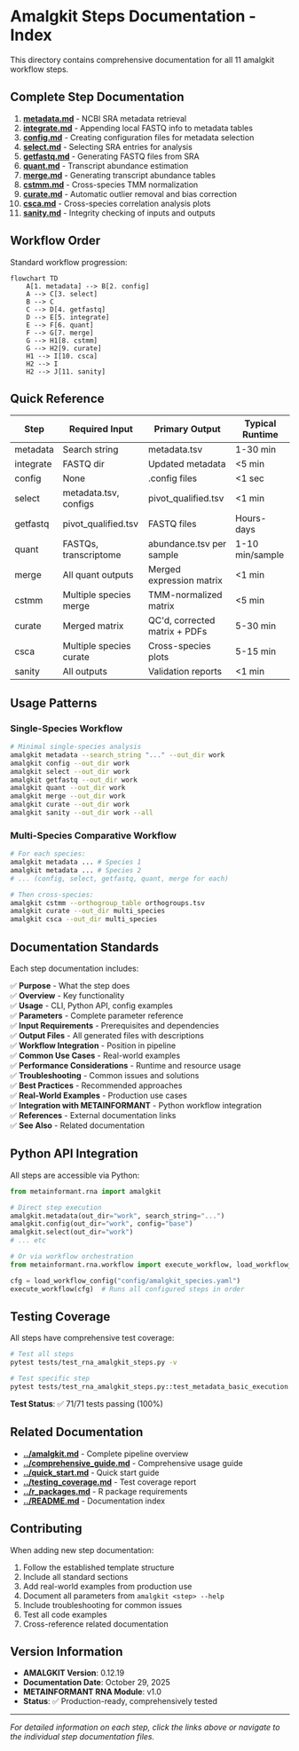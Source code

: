 # Amalgkit Steps Documentation - Index

This directory contains comprehensive documentation for all 11 amalgkit workflow steps.

## Complete Step Documentation

1. **[metadata.md](metadata.md)** - NCBI SRA metadata retrieval
2. **[integrate.md](integrate.md)** - Appending local FASTQ info to metadata tables
3. **[config.md](config.md)** - Creating configuration files for metadata selection  
4. **[select.md](select.md)** - Selecting SRA entries for analysis
5. **[getfastq.md](getfastq.md)** - Generating FASTQ files from SRA
6. **[quant.md](quant.md)** - Transcript abundance estimation
7. **[merge.md](merge.md)** - Generating transcript abundance tables
8. **[cstmm.md](cstmm.md)** - Cross-species TMM normalization
9. **[curate.md](curate.md)** - Automatic outlier removal and bias correction
10. **[csca.md](csca.md)** - Cross-species correlation analysis plots
11. **[sanity.md](sanity.md)** - Integrity checking of inputs and outputs

## Workflow Order

Standard workflow progression:

```mermaid
flowchart TD
    A[1. metadata] --> B[2. config]
    A --> C[3. select]
    B --> C
    C --> D[4. getfastq]
    D --> E[5. integrate]
    E --> F[6. quant]
    F --> G[7. merge]
    G --> H1[8. cstmm]
    G --> H2[9. curate]
    H1 --> I[10. csca]
    H2 --> I
    H2 --> J[11. sanity]
```

## Quick Reference

| Step | Required Input | Primary Output | Typical Runtime |
|------|----------------|----------------|----------------|
| metadata | Search string | metadata.tsv | 1-30 min |
| integrate | FASTQ dir | Updated metadata | <5 min |
| config | None | .config files | <1 sec |
| select | metadata.tsv, configs | pivot_qualified.tsv | <1 min |
| getfastq | pivot_qualified.tsv | FASTQ files | Hours-days |
| quant | FASTQs, transcriptome | abundance.tsv per sample | 1-10 min/sample |
| merge | All quant outputs | Merged expression matrix | <1 min |
| cstmm | Multiple species merge | TMM-normalized matrix | <5 min |
| curate | Merged matrix | QC'd, corrected matrix + PDFs | 5-30 min |
| csca | Multiple species curate | Cross-species plots | 5-15 min |
| sanity | All outputs | Validation reports | <1 min |

## Usage Patterns

### Single-Species Workflow

```bash
# Minimal single-species analysis
amalgkit metadata --search_string "..." --out_dir work
amalgkit config --out_dir work
amalgkit select --out_dir work
amalgkit getfastq --out_dir work
amalgkit quant --out_dir work
amalgkit merge --out_dir work
amalgkit curate --out_dir work
amalgkit sanity --out_dir work --all
```

### Multi-Species Comparative Workflow

```bash
# For each species:
amalgkit metadata ... # Species 1
amalgkit metadata ... # Species 2
# ... (config, select, getfastq, quant, merge for each)

# Then cross-species:
amalgkit cstmm --orthogroup_table orthogroups.tsv
amalgkit curate --out_dir multi_species
amalgkit csca --out_dir multi_species
```

## Documentation Standards

Each step documentation includes:

✅ **Purpose** - What the step does  
✅ **Overview** - Key functionality  
✅ **Usage** - CLI, Python API, config examples  
✅ **Parameters** - Complete parameter reference  
✅ **Input Requirements** - Prerequisites and dependencies  
✅ **Output Files** - All generated files with descriptions  
✅ **Workflow Integration** - Position in pipeline  
✅ **Common Use Cases** - Real-world examples  
✅ **Performance Considerations** - Runtime and resource usage  
✅ **Troubleshooting** - Common issues and solutions  
✅ **Best Practices** - Recommended approaches  
✅ **Real-World Examples** - Production use cases  
✅ **Integration with METAINFORMANT** - Python workflow integration  
✅ **References** - External documentation links  
✅ **See Also** - Related documentation

## Python API Integration

All steps are accessible via Python:

```python
from metainformant.rna import amalgkit

# Direct step execution
amalgkit.metadata(out_dir="work", search_string="...")
amalgkit.config(out_dir="work", config="base")
amalgkit.select(out_dir="work")
# ... etc

# Or via workflow orchestration
from metainformant.rna.workflow import execute_workflow, load_workflow_config

cfg = load_workflow_config("config/amalgkit_species.yaml")
execute_workflow(cfg)  # Runs all configured steps in order
```

## Testing Coverage

All steps have comprehensive test coverage:

```bash
# Test all steps
pytest tests/test_rna_amalgkit_steps.py -v

# Test specific step
pytest tests/test_rna_amalgkit_steps.py::test_metadata_basic_execution -v
```

**Test Status**: ✅ 71/71 tests passing (100%)

## Related Documentation

- **[../amalgkit.md](../amalgkit.md)** - Complete pipeline overview
- **[../comprehensive_guide.md](../comprehensive_guide.md)** - Comprehensive usage guide
- **[../quick_start.md](../quick_start.md)** - Quick start guide
- **[../testing_coverage.md](../testing_coverage.md)** - Test coverage report
- **[../r_packages.md](../r_packages.md)** - R package requirements
- **[../README.md](../README.md)** - Documentation index

## Contributing

When adding new step documentation:

1. Follow the established template structure
2. Include all standard sections
3. Add real-world examples from production use
4. Document all parameters from `amalgkit <step> --help`
5. Include troubleshooting for common issues
6. Test all code examples
7. Cross-reference related documentation

## Version Information

- **AMALGKIT Version**: 0.12.19
- **Documentation Date**: October 29, 2025
- **METAINFORMANT RNA Module**: v1.0
- **Status**: ✅ Production-ready, comprehensively tested

---

*For detailed information on each step, click the links above or navigate to the individual step documentation files.*


